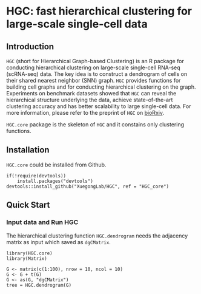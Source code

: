 # HGC: fast hierarchical clustering for large-scale single-cell data
## Introduction

`HGC` (short for Hierarchical Graph-based Clustering) is an R package for 
conducting hierarchical clustering on large-scale single-cell RNA-seq 
(scRNA-seq) data. The key idea is to construct a dendrogram of cells on 
their shared nearest neighbor (SNN) graph. `HGC` provides functions for 
building cell graphs and for conducting hierarchical clustering on the graph. 
Experiments on benchmark datasets showed that `HGC` can reveal the 
hierarchical structure underlying the data, achieve state-of-the-art 
clustering accuracy and has better scalability to large single-cell data. 
For more information, please refer to the preprint of `HGC` on 
[bioRxiv](https://doi.org/10.1101/2021.02.07.430106).

`HGC.core` package is the skeleton of `HGC` and it constains only clustering functions.

## Installation

`HGC.core` could be installed from Github.

```{r Github install, eval = FALSE}
if(!require(devtools))
    install.packages("devtools")
devtools::install_github("XuegongLab/HGC", ref = "HGC_core")
```

## Quick Start

### Input data and Run HGC
The hierarchical clustering function `HGC.dendrogram` needs the adjacency matrix as input which saved as `dgCMatrix`.

```{r, message=FALSE, warning=FALSE}
library(HGC.core)
library(Matrix)

G <- matrix(c(1:100), nrow = 10, ncol = 10)
G <- G + t(G)
G <- as(G, "dgCMatrix")
tree = HGC.dendrogram(G)
```